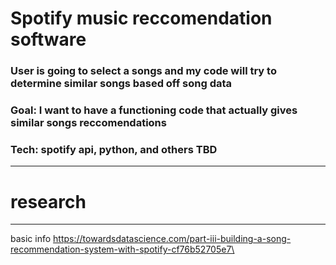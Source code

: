 # Spotify music reccomendation software
### User is going to select a songs and my code will try to determine similar songs based off song data 
### Goal: I want to have a functioning code that actually gives similar songs reccomendations 
### Tech: spotify api, python, and others TBD

___
# research 
___





basic info
https://towardsdatascience.com/part-iii-building-a-song-recommendation-system-with-spotify-cf76b52705e7\



